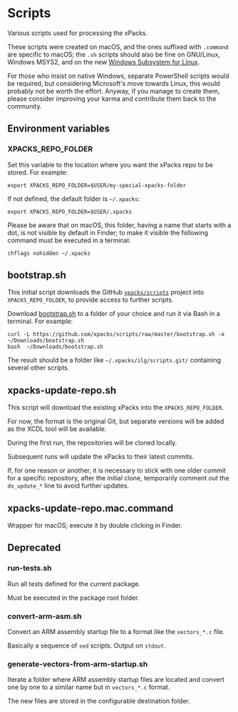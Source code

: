 # Scripts

Various scripts used for processing the xPacks.

These scripts were created on macOS, and the ones suffixed with `.command` are specific to macOS; the `.sh` scripts should also be fine on GNU/Linux, Windows MSYS2, and on the new [Windows Subsystem for Linux](https://msdn.microsoft.com/commandline/wsl/about).

For those who insist on native Windows, separate PowerShell scripts would be required, but considering Microsoft's move towards Linux, this would probably not be worth the effort. Anyway, if you manage to create them, please consider improving your karma and contribute them back to the community.

## Environment variables

### XPACKS\_REPO\_FOLDER

Set this variable to the location where you want the xPacks repo to be stored. For example:

```
export XPACKS_REPO_FOLDER=$USER/my-special-xpacks-folder
```

If not defined, the default folder is `~/.xpacks`:

```
export XPACKS_REPO_FOLDER=$USER/.xpacks
```

Please be aware that on macOS, this folder, having a name that starts with a dot, is not visible by default in Finder; to make it visible the following command must be executed in a terminal:

```
chflags nohidden ~/.xpacks
```

## bootstrap.sh

This initial script downloads the GitHub [`xpacks/scripts`](https://github.com/xpacks/scripts) project into `XPACKS_REPO_FOLDER`, to provide access to further scripts.

Download [bootstrap.sh](https://github.com/xpacks/scripts/blob/master/bootstrap.sh) to a folder of your choice and run it via Bash in a terminal. For example:

```
curl -L https://github.com/xpacks/scripts/raw/master/bootstrap.sh -o ~/Downloads/bootstrap.sh
bash  ~/Downloads/bootstrap.sh
```

The result should be a folder like `~/.xpacks/ilg/scripts.git/` containing several other scripts.

## xpacks-update-repo.sh

This script will download the existing xPacks into the `XPACKS_REPO_FOLDER`. 

For now, the format is the original Git, but separate versions will be added as the XCDL tool will be available.

During the first run, the repositories will be cloned locally.

Subsequent runs will update the xPacks to their latest commits.

If, for one reason or another, it is necessary to stick with one older commit for a specific repository, after the initial clone, temporarily comment out the `do_update_*` line to avoid further updates.

## xpacks-update-repo.mac.command

Wrapper for macOS; execute it by double clicking in Finder.

## Deprecated

### run-tests.sh

Run all tests defined for the current package.

Must be executed in the package root folder.

### convert-arm-asm.sh

Convert an ARM assembly startup file to a format like the `vectors_*.c` file.

Basically a sequence of `sed` scripts. Output on `stdout`.

### generate-vectors-from-arm-startup.sh

Iterate a folder where ARM assembly startup files are located and
convert one by one to a similar name but in `vectors_*.c` format.

The new files are stored in the configurable destination folder.
